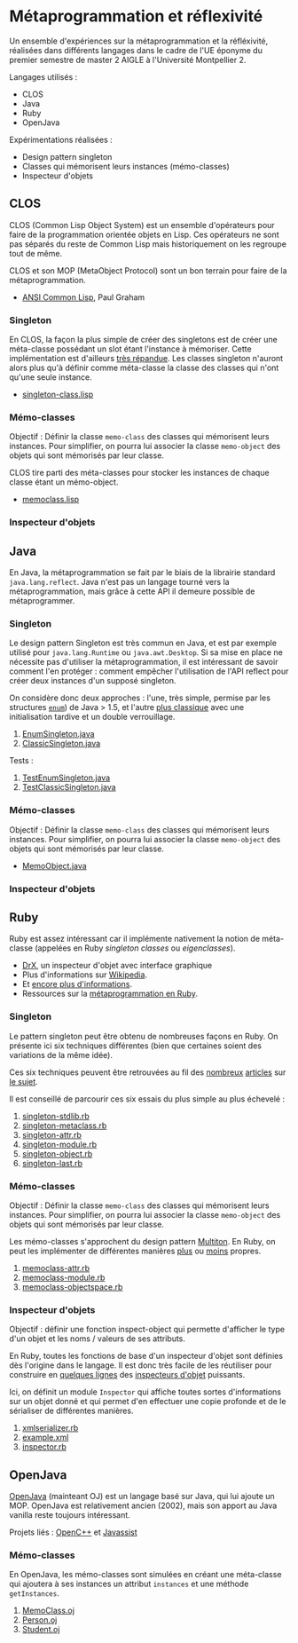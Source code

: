 # Métaprogrammation et réflexivité #

Un ensemble d'expériences sur la métaprogrammation et la réfléxivité, réalisées dans différents langages dans le cadre de l'UE éponyme du premier semestre de master 2 AIGLE à l'Université Montpellier 2.

Langages utilisés :  
- CLOS
- Java
- Ruby
- OpenJava

Expérimentations réalisées :
- Design pattern singleton
- Classes qui mémorisent leurs instances (mémo-classes)
- Inspecteur d'objets

## CLOS ##

CLOS (Common Lisp Object System) est un ensemble d'opérateurs pour faire de la programmation orientée objets en Lisp. Ces opérateurs ne sont pas séparés du reste de Common Lisp mais historiquement on les regroupe tout de même.

CLOS et son MOP (MetaObject Protocol) sont un bon terrain pour faire de la métaprogrammation.

- [ANSI Common Lisp](http://www.paulgraham.com/acl.html), Paul Graham

### Singleton ###

En CLOS, la façon la plus simple de créer des singletons est de créer une méta-classe possédant un slot étant l'instance à mémoriser. Cette implémentation est d'ailleurs [très répandue](http://www.tfeb.org/lisp/hax.html#SINGLETON-CLASSES). Les classes singleton n'auront alors plus qu'à définir comme méta-classe la classe des classes qui n'ont qu'une seule instance.

- [singleton-class.lisp](https://github.com/ThibWeb/metaprogramming/blob/master/clos/singleton/singleton-class.lisp)

### Mémo-classes ###

Objectif : Définir la classe `memo-class` des classes qui mémorisent leurs instances. Pour simplifier, on pourra lui associer la classe `memo-object` des objets qui sont mémorisés par leur classe.

CLOS tire parti des méta-classes pour stocker les instances de chaque classe étant un mémo-object.

- [memoclass.lisp](https://github.com/ThibWeb/metaprogramming/blob/master/clos/memoclass/memoclass.lisp)

### Inspecteur d'objets ###


## Java ##

En Java, la métaprogrammation se fait par le biais de la librairie standard `java.lang.reflect`. Java n'est pas un langage tourné vers la métaprogrammation, mais grâce à cette API il demeure possible de métaprogrammer.

### Singleton ###

Le design pattern Singleton est très commun en Java, et est par exemple utilisé pour `java.lang.Runtime` ou `java.awt.Desktop`. Si sa mise en place ne nécessite pas d'utiliser la métaprogrammation, il est intéressant de savoir comment l'en protéger : comment empêcher l'utilisation de l'API reflect pour créer deux instances d'un supposé singleton.

On considère donc deux approches : l'une, très simple, permise par les structures [`enum`](http://stackoverflow.com/questions/5735797/is-this-singleton-resistant-to-both-serialization-and-reflection-attacks)) de Java > 1.5, et l'autre [plus classique](http://technonstop.com/java-singleton-reflection-and-lazy-initialization) avec une initialisation tardive et un double verrouillage.

1. [EnumSingleton.java](https://github.com/ThibWeb/metaprogramming/blob/master/java/singleton/EnumSingleton.java)
2. [ClassicSingleton.java](https://github.com/ThibWeb/metaprogramming/blob/master/java/singleton/ClassicSingleton.java)

Tests :

1. [TestEnumSingleton.java](https://github.com/ThibWeb/metaprogramming/blob/master/java/singleton/TestEnumSingleton.java)
2. [TestClassicSingleton.java](https://github.com/ThibWeb/metaprogramming/blob/master/java/singleton/TestClassicSingleton.java)

### Mémo-classes ###

Objectif : Définir la classe `memo-class` des classes qui mémorisent leurs instances. Pour simplifier, on pourra lui associer la classe `memo-object` des objets qui sont mémorisés par leur classe.

- [MemoObject.java](https://github.com/ThibWeb/metaprogramming/blob/master/java/memoclass/MemoObject.java)

### Inspecteur d'objets ###

## Ruby ##

Ruby est assez intéressant car il implémente nativement la notion de méta-classe (appelées en Ruby _singleton classes_ ou _eigenclasses_).

- [DrX](http://drx.rubyforge.org/), un inspecteur d'objet avec interface graphique
- Plus d'informations sur [Wikipedia](https://en.wikipedia.org/wiki/Metaclass).
- Et [encore plus d'informations](http://madebydna.com/all/code/2011/06/24/eigenclasses-demystified.html).
- Ressources sur la [métaprogrammation en Ruby](https://github.com/geetarista/ruby-metaprogramming).

### Singleton ###

Le pattern singleton peut être obtenu de nombreuses façons en Ruby. On présente ici six techniques différentes (bien que certaines soient des variations de la même idée).

Ces six techniques peuvent être retrouvées au fil des [nombreux](https://practicingruby.com/articles/shared/jleygxejeopq) [articles](http://selfless-singleton.rickwinfrey.com/2012/12/19/singleton-pattern-metaprogramming-remix/) sur [le sujet](http://dalibornasevic.com/posts/9-ruby-singleton-pattern-again).

Il est conseillé de parcourir ces six essais du plus simple au plus échevelé :

1. [singleton-stdlib.rb](https://github.com/ThibWeb/metaprogramming/blob/master/ruby/singleton/singleton-stdlib.rb)
2. [singleton-metaclass.rb](https://github.com/ThibWeb/metaprogramming/blob/master/ruby/singleton/singleton-metaclass.rb)
3. [singleton-attr.rb](https://github.com/ThibWeb/metaprogramming/blob/master/ruby/singleton/singleton-attr.rb)
4. [singleton-module.rb](https://github.com/ThibWeb/metaprogramming/blob/master/ruby/singleton/singleton-module.rb)
5. [singleton-object.rb](https://github.com/ThibWeb/metaprogramming/blob/master/ruby/singleton/singleton-object.rb)
6. [singleton-last.rb](https://github.com/ThibWeb/metaprogramming/blob/master/ruby/singleton/singleton-last.rb)

### Mémo-classes ###

Objectif : Définir la classe `memo-class` des classes qui mémorisent leurs instances. Pour simplifier, on pourra lui associer la classe `memo-object` des objets qui sont mémorisés par leur classe.

Les mémo-classes s'approchent du design pattern [Multiton](https://en.wikipedia.org/wiki/Multiton_pattern). En Ruby, on peut les implémenter de différentes manières [plus](http://www.ruby-forum.com/topic/101486) ou [moins](http://stackoverflow.com/questions/6365638/how-to-get-class-instances-in-ruby) propres.

1. [memoclass-attr.rb](https://github.com/ThibWeb/metaprogramming/blob/master/ruby/memoclass/memoclass-attr.rb)
2. [memoclass-module.rb](https://github.com/ThibWeb/metaprogramming/blob/master/ruby/memoclass/memoclass-module.rb)
3. [memoclass-objectspace.rb](https://github.com/ThibWeb/metaprogramming/blob/master/ruby/memoclass/memoclass-objectspace.rb)

### Inspecteur d'objets ###

Objectif : définir une fonction inspect-object qui permette d'afficher le type d'un objet et les noms / valeurs de ses attributs.

En Ruby, toutes les fonctions de base d'un inspecteur d'objet sont définies dès l'origine dans le langage. Il est donc très facile de les réutiliser pour construire en [quelques lignes](https://github.com/seeingidog/deeper) des [inspecteurs d'objet](https://github.com/ongaeshi/rubywho) puissants.

Ici, on définit un module `Inspector` qui affiche toutes sortes d'informations sur un objet donné et qui permet d'en effectuer une copie profonde et de le sérialiser de différentes manières.

1. [xmlserializer.rb](https://github.com/ThibWeb/metaprogramming/blob/master/ruby/inspector/xmlserializer.rb)
2. [example.xml](https://github.com/ThibWeb/metaprogramming/blob/master/ruby/inspector/example.xml)
3. [inspector.rb](https://github.com/ThibWeb/metaprogramming/blob/master/ruby/inspector/inspector.rb)

## OpenJava ##

[OpenJava](http://www.csg.is.titech.ac.jp/openjava/) (mainteant OJ) est un langage basé sur Java, qui lui ajoute un MOP. OpenJava est relativement ancien (2002), mais son apport au Java vanilla reste toujours intéressant.

Projets liés : [OpenC++](http://www.csg.is.titech.ac.jp/~chiba/openc++.html) et [Javassist](http://www.csg.is.titech.ac.jp/~chiba/javassist/)

### Mémo-classes ###

En OpenJava, les mémo-classes sont simulées en créant une méta-classe qui ajoutera à ses instances un attribut `instances` et une méthode `getInstances`.

1. [MemoClass.oj](https://github.com/ThibWeb/metaprogramming/blob/master/openjava/memoclass/MemoClass.oj)
2. [Person.oj](https://github.com/ThibWeb/metaprogramming/blob/master/openjava/memoclass/Person.oj)
3. [Student.oj](https://github.com/ThibWeb/metaprogramming/blob/master/openjava/memoclass/Student.oj)
